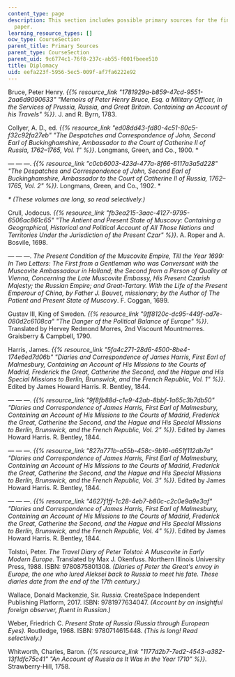 ```yaml
---
content_type: page
description: This section includes possible primary sources for the final research
  paper.
learning_resource_types: []
ocw_type: CourseSection
parent_title: Primary Sources
parent_type: CourseSection
parent_uid: 9c6774c1-76f8-237c-ab55-f001fbeee510
title: Diplomacy
uid: eefa223f-5956-5ec5-009f-af7fa6222e92
---
```


Bruce, Peter Henry. _{{% resource_link "1781929a-b859-47cd-9551-2aa6d9090633" "Memoirs of Peter Henry Bruce, Esq. a Military Officer, in the Services of Prussia, Russia, and Great Britain. Containing an Account of his Travels" %}}_. J. and R. Byrn, 1783.

Collyer, A. D., ed. _{{% resource_link "ed08dd43-fd80-4c51-80c5-f32c92fa27eb" "The Despatches and Correspondence of John, Second Earl of Buckinghamshire, Ambassador to the Court of Catherine II of Russia, 1762–1765, Vol. 1" %}}_. Longmans, Green, and Co., 1900. \*

— — —. _{{% resource_link "c0cb6003-423d-477a-8f66-6117a3a5d228" "The Despatches and Correspondence of John, Second Earl of Buckinghamshire, Ambassador to the Court of Catherine II of Russia, 1762–1765, Vol. 2" %}}_. Longmans, Green, and Co., 1902. \*

_\* (These volumes are long, so read selectively.)_

Crull, Jodocus. _{{% resource_link "fb3ea215-3aac-4127-9795-6506ac861c65" "The Antient and Present State of Muscovy: Containing a Geographical, Historical and Political Account of All Those Nations and Territories Under the Jurisdiction of the Present Czar" %}}_. A. Roper and A. Bosvile, 1698.  

— — —. _The Present Condition of the Muscovite Empire, Till the Year 1699: In Two Letters: The First from a Gentleman who was Conversant with the Muscovite Ambassadour in Holland; the Second from a Person of Quality at Vienna, Concerning the Late Muscovite Embassy, His Present Czarish Majesty; the Russian Empire; and Great-Tartary. With the Life of the Present Emperour of China, by Father J. Bouvet, missionary; by the Author of The Patient and Present State of Muscovy_. F. Coggan, 1699.

Gustav III, King of Sweden. _{{% resource_link "9ff8120c-dc95-449f-ad7e-080d2c6108ca" "The Danger of the Political Balance of Europe" %}}_. Translated by Hervey Redmond Morres, 2nd Viscount Mountmorres. Graisberry & Campbell, 1790.

Harris, James. _{{% resource_link "5fa4c271-28d6-4500-8be4-174e6ed7d06b" "Diaries and Correspondence of James Harris, First Earl of Malmesbury, Containing an Account of His Missions to the Courts of Madrid, Frederick the Great, Catherine the Second, and the Hague and His Special Missions to Berlin, Brunswick, and the French Republic, Vol. 1" %}}_. Edited by James Howard Harris. R. Bentley, 1844.

— — —. _{{% resource_link "9f8fb88d-c1e9-42ab-8bbf-1a65c3b7db50" "Diaries and Correspondence of James Harris, First Earl of Malmesbury, Containing an Account of His Missions to the Courts of Madrid, Frederick the Great, Catherine the Second, and the Hague and His Special Missions to Berlin, Brunswick, and the French Republic, Vol. 2" %}}_. Edited by James Howard Harris. R. Bentley, 1844.

— — —. _{{% resource_link "827a771b-a55b-458c-9b16-a651f112db7a" "Diaries and Correspondence of James Harris, First Earl of Malmesbury, Containing an Account of His Missions to the Courts of Madrid, Frederick the Great, Catherine the Second, and the Hague and His Special Missions to Berlin, Brunswick, and the French Republic, Vol. 3" %}}_. Edited by James Howard Harris. R. Bentley, 1844.

— — —. _{{% resource_link "4627f1ff-1c28-4eb7-b80c-c2c0e9a9e3af" "Diaries and Correspondence of James Harris, First Earl of Malmesbury, Containing an Account of His Missions to the Courts of Madrid, Frederick the Great, Catherine the Second, and the Hague and His Special Missions to Berlin, Brunswick, and the French Republic, Vol. 4" %}}_. Edited by James Howard Harris. R. Bentley, 1844.

Tolstoi, Peter. _The Travel Diary of Peter Tolstoi: A Muscovite in Early Modern Europe_. Translated by Max J. Okenfuss. Northern Illinois University Press, 1988. ISBN: 9780875801308. _(Diaries of Peter the Great's envoy in Europe, the one who lured Aleksei back to Russia to meet his fate. These diaries date from the end of the 17th century.)_

Wallace, Donald Mackenzie, Sir. _Russia._ CreateSpace Independent Publishing Platform, 2017. ISBN: 9781977634047. _(Account by an insightful foreign observer, fluent in Russian.)_

Weber, Friedrich C. _Present State of Russia (Russia through European Eyes)._ Routledge, 1968. ISBN: 9780714615448. _(This is long! Read selectively.)_

Whitworth, Charles, Baron. _{{% resource_link "1177d2b7-7ed2-4543-a382-13f1dfc75c41" "An Account of Russia as It Was in the Year 1710" %}}._ Strawberry-Hill, 1758.